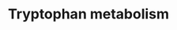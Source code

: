 ---
annotations:
- type: Pathway Ontology
  value: tryptophan metabolic pathway
authors:
- MaintBot
- Egonw
- Fehrhart
- Khanspers
description: This pathway describes the metabolism of tryptophan, an essential amino
  acid. Original pathway was converted from rat to human using ortholog information.
  Edited by Sebastien Burel
last-edited: 2019-08-16
organisms:
- Canis familiaris
redirect_from:
- /index.php/Pathway:WP1126
- /instance/WP1126
schema-jsonld:
- '@context': https://schema.org/
  '@id': https://wikipathways.github.io/pathways/WP1126.html
  '@type': Dataset
  creator:
    '@type': Organization
    name: WikiPathways
  description: This pathway describes the metabolism of tryptophan, an essential amino
    acid. Original pathway was converted from rat to human using ortholog information.
    Edited by Sebastien Burel
  keywords:
  - 1.3.1.18
  - 5-Hydroxykynurenine
  - 2.1.1.47
  - 1.14.99.2
  - PRMT1
  - HADH
  - 2.6.1.27
  - L-Kynurenine
  - Glutaryl-CoA
  - RNF25
  - Acetoacetyl-CoA
  - Nicotinate and nicotinamide metabolism
  - Aldh1a4
  - DHCR24
  - WARS
  - HSD17B10
  - CYP2E1
  - 5-Hydroxy-N-formylkynurenine
  - Formylkynurenine
  - 1.4.3.2
  - 1.1.1.191
  - Cyp2c12
  - 1.13.99.3
  - 3-Indoleacetonitrile
  - 5-(2'-Carboxyethyl)-4,6-Dihydroxypicolinate
  - 4.2.1.84
  - 1.2.1.-
  - 3.5.5.1
  - LOC100683688
  - ACAT1
  - 3.5.1.9
  - Melatonin
  - Tryptamine
  - 4.1.1.43
  - ALDH3A2
  - 5-Hydroxyindoleacetaldehyde
  - Cyp2a1
  - Crotonoyl-CoA
  - UBR5
  - Tryptophan metabolism
  - 4.1.99.1
  - Cyp2d2
  - 1.14.16.-
  - 1.13.11.10
  - OGDH
  - 4-(2-Amino-3-hydroxyphenyl)-2,4-dioxobutanoate
  - 2-Aminophenol
  - Glycolysis/Gluconeogenesis
  - 1.2.3.7
  - TPH1
  - IDO1
  - CYP1A2
  - LOC612477
  - UBE3A
  - CYP2J2
  - L-Tryptophan
  - 1.10.3.4
  - 1.14.13.9
  - 3.5.99.5
  - N-Methyltryptamine
  - HAAO
  - Xanthurenic acid
  - 3.2.1.147
  - ALDH2
  - N-Methylserotonin
  - ALDH9A1
  - MDM2
  - ABP1
  - KYNU
  - ALDH1A1
  - ECHS1
  - CYP1B1
  - CAT
  - INMT
  - Cyp2b15
  - DDC
  - N-Acetylserotonin
  - 5-Methoxytryptamine
  - N-Acetylisatin
  - AFMID
  - 5-Hydroxy-L-tryptophan
  - GCDH
  - MAOB
  - TDO2
  - CYP2C19
  - 2.1.1.49
  - 1.2.1.32
  - Indole
  - 1.5.1.-
  - 'Phenylalanine, Tyrosine and '
  - 1.13.11.17
  - 1.13.12.3
  - 1.1.1.110
  - 3.5.1.49
  - CYP1A1
  - 6-Hydroxymelatonin
  - 3.5.1.4
  - Cyp2a2
  - 4.1.1.-
  - CYP3A4
  - Cyp2c39
  - CYP2A13
  - 1.13.11.23
  - 1.13.11.-
  - AOX1
  - 1.14.16.3
  - ALDH1A2
  - Acetyl-CoA
  - CYP7B1
  - CYP19A1
  - Benzoate degradation via hydroxylation
  - Indole-3-acetamide
  - CYP4F12
  - AANAT
  - 1.7.3.2
  - AADAT
  - 4,6-Dihydroxyquinoline
  - ACMSD
  - 1.1.1.190
  license: CC0
  name: Tryptophan metabolism
seo: CreativeWork
title: Tryptophan metabolism
wpid: WP1126
---